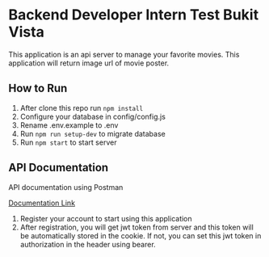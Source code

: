 # Backend Developer Intern Test Bukit Vista #

This application is an api server to manage your favorite movies. This application will return image url of movie
poster.

## How to Run

1. After clone this repo run `npm install`
2. Configure your database in config/config.js
3. Rename .env.example to .env
4. Run `npm run setup-dev` to migrate database
5. Run `npm start` to start server

## API Documentation

API documentation using Postman

[Documentation Link](https://documenter.getpostman.com/view/13917997/UVJfiuqR)

1. Register your account to start using this application
2. After registration, you will get jwt token from server and this token will be automatically stored in the cookie. If
   not, you can set this jwt token in authorization in the header using bearer.
